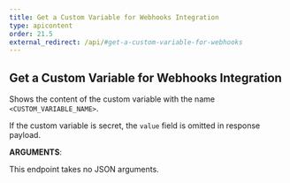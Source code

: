 ```yaml
---
title: Get a Custom Variable for Webhooks Integration
type: apicontent
order: 21.5
external_redirect: /api/#get-a-custom-variable-for-webhooks
---
```


## Get a Custom Variable for Webhooks Integration

Shows the content of the custom variable with the name `<CUSTOM_VARIABLE_NAME>`.

If the custom variable is secret, the `value` field is omitted in response payload.

**ARGUMENTS**:

This endpoint takes no JSON arguments.
